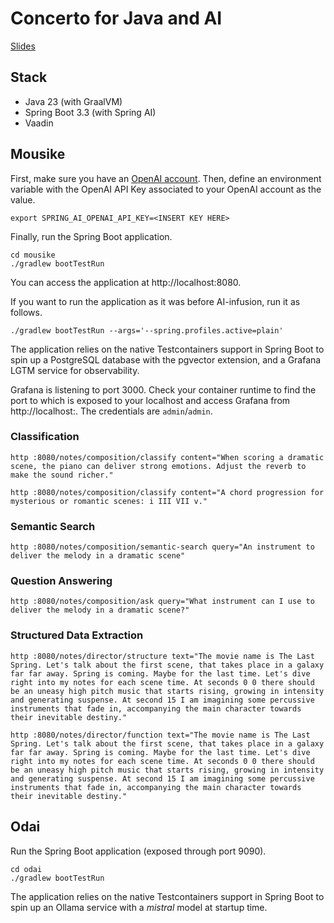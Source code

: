 # Concerto for Java and AI

[Slides](https://speakerdeck.com/thomasvitale/concerto-for-java-and-ai-building-production-ready-llm-applications)

## Stack

* Java 23 (with GraalVM)
* Spring Boot 3.3 (with Spring AI)
* Vaadin

## Mousike

First, make sure you have an [OpenAI account](https://platform.openai.com/signup).
Then, define an environment variable with the OpenAI API Key associated to your OpenAI account as the value.

```shell
export SPRING_AI_OPENAI_API_KEY=<INSERT KEY HERE>
```

Finally, run the Spring Boot application.

```shell
cd mousike
./gradlew bootTestRun
```

You can access the application at http://localhost:8080.

If you want to run the application as it was before AI-infusion, run it as follows.

```shell
./gradlew bootTestRun --args='--spring.profiles.active=plain'
```

The application relies on the native Testcontainers support in Spring Boot to spin up a PostgreSQL database with the pgvector extension,
and a Grafana LGTM service for observability.

Grafana is listening to port 3000. Check your container runtime to find the port to which is exposed to your localhost and access Grafana from http://localhost:<port>.
The credentials are `admin`/`admin`.

### Classification

```shell
http :8080/notes/composition/classify content="When scoring a dramatic scene, the piano can deliver strong emotions. Adjust the reverb to make the sound richer."
```

```shell
http :8080/notes/composition/classify content="A chord progression for mysterious or romantic scenes: i III VII v."
```

### Semantic Search

```shell
http :8080/notes/composition/semantic-search query="An instrument to deliver the melody in a dramatic scene"
```

### Question Answering

```shell
http :8080/notes/composition/ask query="What instrument can I use to deliver the melody in a dramatic scene?"
```

### Structured Data Extraction

```shell
http :8080/notes/director/structure text="The movie name is The Last Spring. Let's talk about the first scene, that takes place in a galaxy far far away. Spring is coming. Maybe for the last time. Let's dive right into my notes for each scene time. At seconds 0 0 there should be an uneasy high pitch music that starts rising, growing in intensity and generating suspense. At second 15 I am imagining some percussive instruments that fade in, accompanying the main character towards their inevitable destiny."
```

```shell
http :8080/notes/director/function text="The movie name is The Last Spring. Let's talk about the first scene, that takes place in a galaxy far far away. Spring is coming. Maybe for the last time. Let's dive right into my notes for each scene time. At seconds 0 0 there should be an uneasy high pitch music that starts rising, growing in intensity and generating suspense. At second 15 I am imagining some percussive instruments that fade in, accompanying the main character towards their inevitable destiny."
```

## Odai

Run the Spring Boot application (exposed through port 9090).

```shell
cd odai
./gradlew bootTestRun
```

The application relies on the native Testcontainers support in Spring Boot to spin up an Ollama service with a _mistral_ model at startup time.
